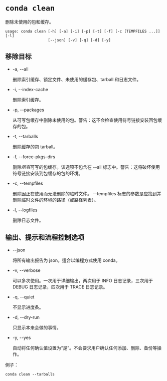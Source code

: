 # `conda clean`



删除未使用的包和缓存。



```
usage: conda clean [-h] [-a] [-i] [-p] [-t] [-f] [-c [TEMPFILES ...]] [-l]
                   [--json] [-v] [-q] [-d] [-y]
```

## 移除目标

- -a, --all

  删除索引缓存、锁定文件、未使用的缓存包、tarball 和日志文件。

- -i, --index-cache

  删除索引缓存。

- -p, --packages

  从可写包缓存中删除未使用的包。警告：这不会检查使用符号链接安装回包缓存的包。

- -t, --tarballs

  删除缓存的包 tarball。

- -f, --force-pkgs-dirs

  删除*所有*可写的包缓存。该选项不包含在 --all 标志中。警告：这将破坏使用符号链接安装到包缓存的包的环境。

- -c, --tempfiles

  删除因正在使用而无法删除的临时文件。 --tempfiles 标志的参数是应找到并删除临时文件的环境的路径（或路径列表）。

- -l, --logfiles

  删除日志文件。

## 输出、提示和流程控制选项

- --json

  将所有输出报告为 json。适合以编程方式使用 conda。

- -v, --verbose

  可以多次使用。一次用于详细输出，两次用于 INFO 日志记录，三次用于 DEBUG 日志记录，四次用于 TRACE 日志记录。

- -q, --quiet

  不显示进度条。

- -d, --dry-run

  只显示本来会做的事情。

- -y, --yes

  自动将任何确认值设置为“是”。不会要求用户确认任何添加、删除、备份等操作。



例子：

```
conda clean --tarballs
```